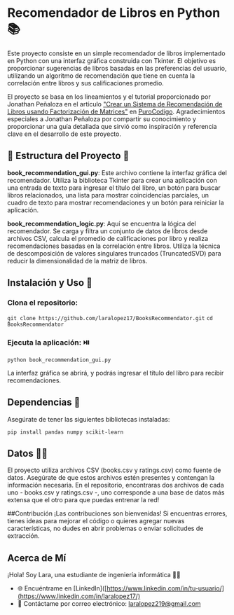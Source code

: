 # Recomendador de Libros en Python 📚
Este proyecto consiste en un simple recomendador de libros implementado en Python con una interfaz gráfica construida con Tkinter. 
El objetivo es proporcionar sugerencias de libros basadas en las preferencias del usuario, utilizando un algoritmo de recomendación que tiene en cuenta la correlación entre libros y sus calificaciones promedio.

El proyecto se basa en los lineamientos y el tutorial proporcionado por Jonathan Peñaloza en el artículo ["Crear un Sistema de Recomendación de Libros usando Factorización de Matrices"](https://www.purocodigo.net/articulo/crear-un-sistema-de-recomendacion-de-libros-usando-factorizacion-de-matrices) en [PuroCodigo](https://www.purocodigo.net/).
Agradecimientos especiales a Jonathan Peñaloza por compartir su conocimiento y proporcionar una guía detallada que sirvió como inspiración y referencia clave en el desarrollo de este proyecto.

## 🚧 Estructura del Proyecto 🚧
**book_recommendation_gui.py**: Este archivo contiene la interfaz gráfica del recomendador. Utiliza la biblioteca Tkinter para crear una aplicación con una entrada de texto para ingresar el título del libro, 
un botón para buscar libros relacionados, una lista para mostrar coincidencias parciales, un cuadro de texto para mostrar recomendaciones y un botón para reiniciar la aplicación.

**book_recommendation_logic.py**: Aquí se encuentra la lógica del recomendador. Se carga y filtra un conjunto de datos de libros desde archivos CSV, calcula el promedio de calificaciones por libro y realiza 
recomendaciones basadas en la correlación entre libros. Utiliza la técnica de descomposición de valores singulares truncados (TruncatedSVD) para reducir la dimensionalidad de la matriz de libros.

## Instalación y Uso 🧐
### Clona el repositorio:

`git clone https://github.com/laralopez17/BooksRecommendator.git`
`cd BooksRecommendator`

### Ejecuta la aplicación: ⏯️

`python book_recommendation_gui.py`

La interfaz gráfica se abrirá, y podrás ingresar el título del libro para recibir recomendaciones.

## Dependencias 🧰
Asegúrate de tener las siguientes bibliotecas instaladas:

`pip install pandas numpy scikit-learn`

## Datos 😶‍🌫️
El proyecto utiliza archivos CSV (books.csv y ratings.csv) como fuente de datos. Asegúrate de que estos archivos estén presentes y contengan la información necesaria.
En el repositorio, encontraras dos archivos de cada uno - books.csv y ratings.csv -, uno corresponde a una base de datos más extensa que el otro para que puedas entrenar la red!

##Contribución 
¡Las contribuciones son bienvenidas! Si encuentras errores, tienes ideas para mejorar el código o quieres agregar nuevas características, no dudes en abrir problemas o enviar solicitudes de extracción.

## Acerca de Mí

¡Hola! Soy Lara, una estudiante de ingeniería informática 🧑‍🎓

- 🌐 Encuéntrame en [LinkedIn]([https://www.linkedin.com/in/tu-usuario/](https://www.linkedin.com/in/laralopez17/)
- 📧 Contáctame por correo electrónico: laralopez219@gmail.com

